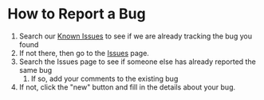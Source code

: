 # How to Report a Bug

1. Search our [Known Issues](https://github.com/microsoft/Project-Santa-Cruz-Private-Preview/blob/main/release-notes/known-issues.md) to see if we are already tracking the bug you found
2. If not there, then go to the [Issues](https://github.com/microsoft/Project-Santa-Cruz-Private-Preview/issues) page.
3. Search the Issues page to see if someone else has already reported the same bug
	1. If so, add your comments to the existing bug
2. If not, click the "new" button and fill in the details about your bug.